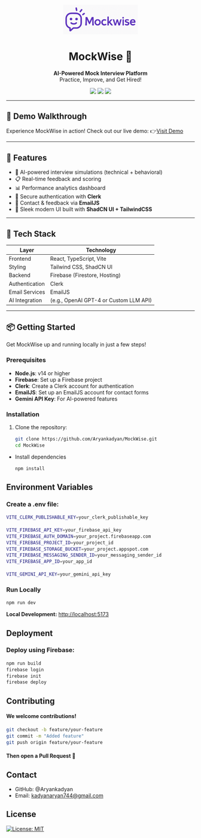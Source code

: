 <p align="center">
  <img src="/public/assets/log/MockWise.png"   alt="MockWise Logo"  width="200"/>
</p>

<h1 align="center">MockWise 🎯</h1>

<p align="center">
  <b>AI-Powered Mock Interview Platform</b>  
  <br/>
  Practice, Improve, and Get Hired!
</p>

<p align="center">
  <img src="https://img.shields.io/github/stars/Aryankadyan/MockWise?style=flat-square" />
  <img src="https://img.shields.io/github/forks/Aryankadyan/MockWise?style=flat-square" />
  <img src="https://img.shields.io/github/deployments/Aryankadyan/MockWise/production?label=deploy&style=flat-square" />
</p>

---

## 🎥 Demo Walkthrough
Experience MockWise in action! Check out our live demo:
👉[Visit Demo](https://mockwise-8888.web.app)

---

## 🚀 Features

- 🎤 AI-powered interview simulations (technical + behavioral)
- 📋 Real-time feedback and scoring
- 📊 Performance analytics dashboard
- 🔐 Secure authentication with **Clerk**
- 💌 Contact & feedback via **EmailJS**
- 💅 Sleek modern UI built with **ShadCN UI + TailwindCSS**

---

## 🧰 Tech Stack

| Layer            | Technology                             |
|------------------|----------------------------------------|
| Frontend         | React, TypeScript, Vite                |
| Styling          | Tailwind CSS, ShadCN UI                |
| Backend          | Firebase (Firestore, Hosting)          |
| Authentication   | Clerk                                  |
| Email Services   | EmailJS                                |
| AI Integration   | (e.g., OpenAI GPT-4 or Custom LLM API)  |

---

## 📦 Getting Started

Get MockWise up and running locally in just a few steps!

### Prerequisites

- **Node.js**: v14 or higher
- **Firebase**: Set up a Firebase project
- **Clerk**: Create a Clerk account for authentication
- **EmailJS**: Set up an EmailJS account for contact forms
- **Gemini API Key**: For AI-powered features


### Installation

1. Clone the repository:
   ```bash
   git clone https://github.com/Aryankadyan/MockWise.git
   cd MockWise
   ```

- Install dependencies
  ```bash
  npm install
  ```
  

## Environment Variables

### Create a .env file:
```bash
VITE_CLERK_PUBLISHABLE_KEY=your_clerk_publishable_key

VITE_FIREBASE_API_KEY=your_firebase_api_key
VITE_FIREBASE_AUTH_DOMAIN=your_project.firebaseapp.com
VITE_FIREBASE_PROJECT_ID=your_project_id
VITE_FIREBASE_STORAGE_BUCKET=your_project.appspot.com
VITE_FIREBASE_MESSAGING_SENDER_ID=your_messaging_sender_id
VITE_FIREBASE_APP_ID=your_app_id

VITE_GEMINI_API_KEY=your_gemini_api_key
```

### Run Locally
```bash
npm run dev
```
**Local Development:** [http://localhost:5173](http://localhost:5173)

## Deployment 
### Deploy using Firebase:
```bash
npm run build
firebase login
firebase init
firebase deploy
```

## Contributing
#### We welcome contributions!
```bash
git checkout -b feature/your-feature
git commit -m "Added feature"
git push origin feature/your-feature
```
#### Then open a Pull Request 🙌

## Contact
- GitHub: @Aryankadyan
- Email: kadyanaryan744@gmail.com

## License
[![License: MIT](https://img.shields.io/badge/License-MIT-blue.svg)](https://opensource.org/licenses/MIT)


